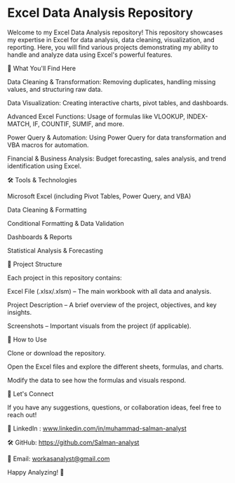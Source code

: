 # Excel Data Analysis Repository

Welcome to my Excel Data Analysis repository! This repository showcases my expertise in Excel for data analysis, data cleaning, visualization, and reporting. Here, you will find various projects demonstrating my ability to handle and analyze data using Excel's powerful features.

📌 What You'll Find Here

Data Cleaning & Transformation: Removing duplicates, handling missing values, and structuring raw data.

Data Visualization: Creating interactive charts, pivot tables, and dashboards.

Advanced Excel Functions: Usage of formulas like VLOOKUP, INDEX-MATCH, IF, COUNTIF, SUMIF, and more.

Power Query & Automation: Using Power Query for data transformation and VBA macros for automation.

Financial & Business Analysis: Budget forecasting, sales analysis, and trend identification using Excel.

🛠 Tools & Technologies

Microsoft Excel (including Pivot Tables, Power Query, and VBA)

Data Cleaning & Formatting

Conditional Formatting & Data Validation

Dashboards & Reports

Statistical Analysis & Forecasting

📂 Project Structure

Each project in this repository contains:

Excel File (.xlsx/.xlsm) – The main workbook with all data and analysis.

Project Description – A brief overview of the project, objectives, and key insights.

Screenshots – Important visuals from the project (if applicable).

🚀 How to Use

Clone or download the repository.

Open the Excel files and explore the different sheets, formulas, and charts.

Modify the data to see how the formulas and visuals respond.

📢 Let's Connect

If you have any suggestions, questions, or collaboration ideas, feel free to reach out!

🔗 LinkedIn : www.linkedin.com/in/muhammad-salman-analyst

🛠️ GitHub: https://github.com/Salman-analyst

📧 Email: workasanalyst@gmail.com

Happy Analyzing! 🚀
